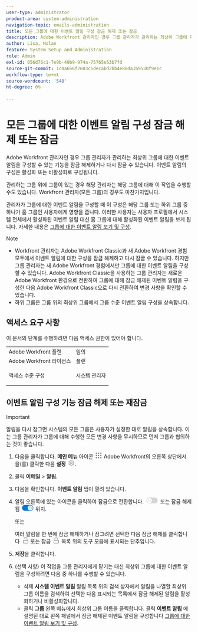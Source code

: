 ```yaml
---
user-type: administrator
product-area: system-administration
navigation-topic: emails-administration
title: 모든 그룹에 대한 이벤트 알림 구성 잠금 해제 또는 잠금
description: Adobe Workfront 관리자인 경우 그룹 관리자가 관리하는 최상위 그룹에 대한 이벤트 알림을 구성할 수 있는 기능을 잠금 해제하거나 다시 잠글 수 있습니다. 이벤트 알림의 구성은 활성화 또는 비활성화로 구성됩니다.
author: Lisa, Nolan
feature: System Setup and Administration
role: Admin
exl-id: 056d76c1-7e9b-49b9-974a-75765e53b7fd
source-git-commit: 1c0a656f2603c5decabd2bb4e88da1b9530f9e1c
workflow-type: tm+mt
source-wordcount: '548'
ht-degree: 0%

---
```


# 모든 그룹에 대한 이벤트 알림 구성 잠금 해제 또는 잠금

Adobe Workfront 관리자인 경우 그룹 관리자가 관리하는 최상위 그룹에 대한 이벤트 알림을 구성할 수 있는 기능을 잠금 해제하거나 다시 잠글 수 있습니다. 이벤트 알림의 구성은 활성화 또는 비활성화로 구성됩니다.

관리하는 그룹 위에 그룹이 있는 경우 해당 관리자는 해당 그룹에 대해 이 작업을 수행할 수도 있습니다. Workfront 관리자(모든 그룹)의 경우도 마찬가지입니다.

관리자가 그룹에 대한 이벤트 알림을 구성할 때 이 구성은 해당 그룹 또는 하위 그룹 중 하나가 홈 그룹인 사용자에게 영향을 줍니다. 이러한 사용자는 사용자 프로필에서 시스템 전체에서 활성화된 이벤트 알림 대신 홈 그룹에 대해 활성화된 이벤트 알림을 보게 됩니다. 자세한 내용은 [그룹에 대한 이벤트 알림 보기 및 구성](../../../administration-and-setup/manage-groups/create-and-manage-groups/view-and-configure-event-notifications-group.md).

>[!NOTE]
>
>* Workfront 관리자는 Adobe Workfront Classic과 새 Adobe Workfront 경험 모두에서 이벤트 알림에 대한 구성을 잠금 해제하고 다시 잠글 수 있습니다. 하지만 그룹 관리자는 새 Adobe Workfront 경험에서만 그룹에 대한 이벤트 알림을 구성할 수 있습니다. Adobe Workfront Classic을 사용하는 그룹 관리자는 새로운 Adobe Workfront 환경으로 전환하여 그룹에 대해 잠금 해제된 이벤트 알림을 구성한 다음 Adobe Workfront Classic으로 다시 전환하여 변경 사항을 확인할 수 있습니다.
>* 하위 그룹은 그룹 위의 최상위 그룹에서 그룹 수준 이벤트 알림 구성을 상속합니다.
>

## 액세스 요구 사항

이 문서의 단계를 수행하려면 다음 액세스 권한이 있어야 합니다.

<table style="table-layout:auto"> 
 <col> 
 <col> 
 <tbody> 
  <tr> 
   <td role="rowheader">Adobe Workfront 플랜</td> 
   <td>임의</td> 
  </tr> 
  <tr> 
   <td role="rowheader">Adobe Workfront 라이선스</td> 
   <td>플랜</td> 
  </tr> 
  <tr> 
   <td role="rowheader">액세스 수준 구성</td> 
   <td> <p>시스템 관리자</p> </td> 
  </tr> 
 </tbody> 
</table>

## 이벤트 알림 구성 기능 잠금 해제 또는 재잠금

>[!IMPORTANT]
>
>알림을 다시 잠그면 시스템의 모든 그룹은 사용자가 설정한 대로 알림을 상속합니다. 이는 그룹 관리자가 그룹에 대해 수행한 모든 변경 사항을 무시하므로 먼저 그룹과 협의하는 것이 좋습니다.

1. 다음을 클릭합니다. **메인 메뉴** 아이콘 ![](assets/main-menu-icon.png) Adobe Workfront의 오른쪽 상단에서 을(를) 클릭한 다음 **설정** ![](assets/gear-icon-settings.png).

1. 클릭 **이메일** > **알림**.

1. 다음을 확인합니다. **이벤트 알림** 탭이 열려 있습니다.
1. 알림 오른쪽에 있는 아이콘을 클릭하여 잠금으로 전환합니다. ![잠금 아이콘](assets/lock-toggle-button.png) 또는 잠금 해제됨 ![잠금 해제 아이콘](assets/unlock-toggle-button.png) 위치.

   또는

   여러 알림을 한 번에 잠금 해제하거나 잠그려면 선택한 다음 잠금 해제를 클릭합니다 ![잠금 해제 아이콘](assets/unlock-icon-toolbar.png) 또는 잠금 ![잠금 아이콘](assets/lock-icon-locked-qs.png) 목록 위의 도구 모음에 표시되는 단추입니다.

1. **저장**&#x200B;을 클릭합니다.
1. (선택 사항) 이 작업을 그룹 관리자에게 맡기는 대신 최상위 그룹에 대한 이벤트 알림을 구성하려면 다음 중 하나를 수행할 수 있습니다.

   * 삭제 **시스템 이벤트 알림** 알림 목록 위의 검색 상자에서 알림을 나열할 최상위 그룹 이름을 검색하여 선택한 다음 표시되는 목록에서 잠금 해제된 알림을 활성화하거나 비활성화합니다.
   * 클릭 **그룹** 왼쪽 메뉴에서 최상위 그룹 이름을 클릭합니다. 클릭 **이벤트 알림** 에 설명된 대로 왼쪽 패널에서 잠금 해제된 이벤트 알림을 구성합니다 [그룹에 대한 이벤트 알림 보기 및 구성](../../../administration-and-setup/manage-groups/create-and-manage-groups/view-and-configure-event-notifications-group.md).
